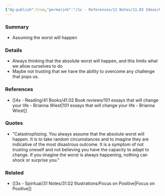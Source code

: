 ```yaml
---
{"dg-publish":true,"permalink":"/1x - References/11 Notes/11.03 Ideas/Cognitive Bias - Catastrophizing/","title":"Cognitive Bias - Catastrophizing","created":"2022-11-14T21:33:34.000+03:00","updated":"2024-02-14T20:18:34.444+03:00"}
---
```



### Summary
- Assuming the worst will happen

### Details
- Always thinking that the absolute worst will happen, and this limits what we allow ourselves to do
- Maybe not trusting that we have the ability to overcome any challenge that pops us.

### References
- [[4x - Reading/41 Books/41.02 Book reviews/101 essays that will change your life - Brianna Wiest\|101 essays that will change your life - Brianna Wiest]]

### Quotes
- "Catastrophizing. You always assume that the absolute worst will happen. It is to take random circumstances and to imagine they are indicative of the most disastrous outcome. It is a symptom of not trusting oneself and not believing you have the capacity to adapt to change. If you imagine the worst is always happening, nothing can shock or surprise you."

### Related
- [[3x - Spiritual/31 Notes/31.02 Illustrations/Focus on Positive\|Focus on Positive]]